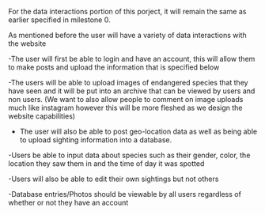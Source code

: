 For the data interactions portion of this porject, it will remain the same as earlier specified in milestone 0.

As mentioned before the user will have a variety of data interactions with the website

-The user will first be able to login and have an account, this will allow them to make posts and upload the information that is specified below

-The users will be able to upload images of endangered species that they have seen and it will be put into an archive that can be viewed by users and non users. (We want to also allow people to comment on image uploads much like instagram however this will be more fleshed as we design the website capabilities)

- The user will also be able to post geo-location data as well as being able to upload sighting information into a database.

-Users be able to input data about species such as their gender, color, the location they saw them in and the time of day it was spotted

-Users will also be able to edit their own sightings but not others

-Database entries/Photos should be viewable by all users regardless of whether or not they have an account

